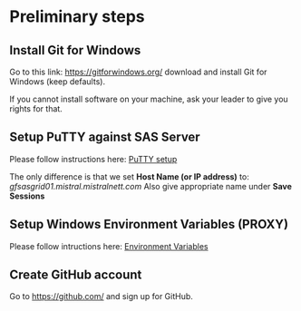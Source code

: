 # Preliminary steps

## Install Git for Windows
Go to this link: https://gitforwindows.org/ download and install Git for Windows (keep defaults).

If you cannot install software on your machine, ask your leader to give you rights for that.

## Setup PuTTY against SAS Server
Please follow instructions here: [PuTTY setup](http://bi-portalen/Analyseplattform/AnalyseWiki/Sider/Oppsett%20av%20Putty%20mot%20server.aspx)

The only difference is that we set **Host Name (or IP address)** to: *gfsasgrid01.mistral.mistralnett.com*
Also give appropriate name under **Save Sessions**

## Setup Windows Environment Variables (PROXY)
Please follow intructions here: [Environment Variables](http://bi-portalen/Analyseplattform/AnalyseWiki/Sider/git%20-%20connecting%20via%20proxy.aspx)

## Create GitHub account
Go to https://github.com/ and sign up for GitHub.